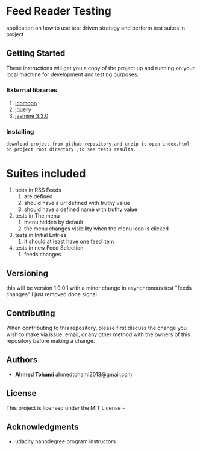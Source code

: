 
 # Feed Reader Testing

application on how to use test driven strategy and perform test suites in project

## Getting Started

These instructions will get you a copy of the project up and running on your local machine for development and testing purposes.

### External libraries


1. [icomoon](https://icomoon.io/)
2. [jquery](https://jqueryui.com/download/)
3. [jasmine 3.3.0](https://jasmine.github.io/pages/docs_home.html)



### Installing

```
download project from github repository,and unzip it open index.html on project root directory ,to see tests results.
```


# Suites included

1. tests in RSS Feeds 
    1. are defined
    2. should have a url defined with truthy value  
    3. should have a defined name with truthy value
2. tests in The menu
    1. menu hidden by default
    2. the menu changes visibility when the menu icon is clicked
3. tests in Initial Entries
    1. it should at least have one feed item
4. tests in new Feed Selection
    1. feeds changes

## Versioning
this will be version 1.0.0.1 with a minor change in asynchronous test "feeds changes" I just removed done signal	
	
## Contributing

When contributing to this repository, please first discuss the change you wish to make via issue, email, or any other method with the owners of this repository before making a change.



## Authors

* **Ahmed Tohami**  ahmedtohami2013@gmail.com



## License

This project is licensed under the MIT License - 

## Acknowledgments

* udacity nanodegree program instructors

